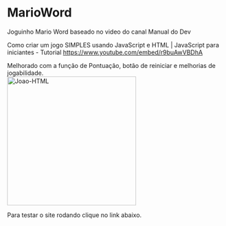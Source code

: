 # MarioWord
 Joguinho Mario Word baseado no video do canal Manual do Dev
 
 Como criar um jogo SIMPLES usando JavaScript e HTML | JavaScript para iniciantes - Tutorial
 https://www.youtube.com/embed/r9buAwVBDhA
 
 Melhorado com a função de Pontuação, botão de reiniciar e melhorias de jogabilidade.<br>
 <img align="center" alt="Joao-HTML" height="300px"  src="https://user-images.githubusercontent.com/107484851/188705190-21c39621-f2e6-48b5-bf7c-5f0642e7987b.png">

 
 Para testar o site rodando clique no link abaixo.
